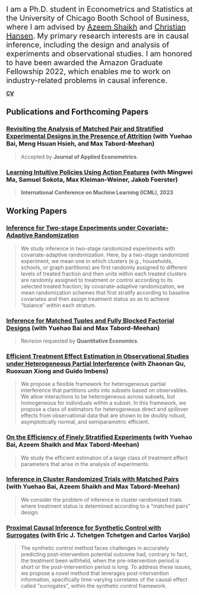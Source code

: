 <span style="font-size:20px;">I am a Ph.D. student in Econometrics and Statistics at the University of Chicago Booth School of Business, where I am advised by [Azeem Shaikh](https://home.uchicago.edu/~amshaikh/) and [Christian Hansen](https://voices.uchicago.edu/christianhansen/). My primary research interests are in causal inference, including the design and analysis of experiments and observational studies. I am honored to have been awarded the Amazon Graduate Fellowship 2022, which enables me to work on industry-related problems in causal inference.</span>

[**CV**](https://ljz0.github.io/CV.pdf)

## Publications and Forthcoming Papers

### [Revisiting the Analysis of Matched Pair and Stratified Experimental Designs in the Presence of Attrition](https://arxiv.org/pdf/2209.11840.pdf) (with Yuehao Bai, Meng Hsuan Hsieh, and Max Tabord-Meehan)

> Accepted by **Jour­nal of Applied Econo­met­rics**.

### [Learning Intuitive Policies Using Action Features](https://arxiv.org/pdf/2201.12658.pdf) (with Mingwei Ma, Samuel Sokota, Max Kleiman-Weiner, Jakob Foerster)

> **International Conference on Machine Learning (ICML), 2023**

## Working Papers

### [Inference for Two-stage Experiments under Covariate-Adaptive Randomization](https://arxiv.org/pdf/2301.09016.pdf)

> We study inference in two-stage randomized experiments with covariate-adaptive randomization. Here, by a two-stage randomized experiment, we mean one in which clusters (e.g., households, schools, or graph partitions) are first randomly assigned to different levels of treated fraction and then units within each treated clusters are randomly assigned to treatment or control according to its selected treated fraction; by covariate-adaptive randomization, we mean randomization schemes that first stratify according to baseline covariates and then assign treatment status so as to achieve “balance” within each stratum.


### [Inference for Matched Tuples and Fully Blocked Factorial Designs](https://arxiv.org/pdf/2206.04157.pdf) (with Yuehao Bai and Max Tabord-Meehan)

> Revi­sion requested by **Quan­ti­ta­tive Eco­nom­ics**.

### [Efficient Treatment Effect Estimation in Observational Studies under Heterogeneous Partial Interference](https://arxiv.org/pdf/2107.12420.pdf) (with Zhaonan Qu, Ruoxuan Xiong and Guido Imbens)

> We propose a flexible framework for heterogeneous partial interference that partitions units into subsets based on observables. We allow interactions to be heterogeneous across subsets, but homogeneous for individuals within a subset. In this framework, we propose a class of estimators for heterogeneous direct and spillover effects from observational data that are shown to be doubly robust, asymptotically normal, and semiparametric efficient.

### [On the Effi­ciency of Finely Strat­i­fied Exper­i­ments](https://arxiv.org/pdf/2307.15181.pdf) (with Yuehao Bai, Azeem Shaikh and Max Tabord-Meehan)

> We study the efficient estimation of a large class of treatment effect parameters that arise in the analysis of experiments.

### [Inference in Cluster Randomized Trials with Matched Pairs](https://arxiv.org/pdf/2211.14903v1.pdf) (with Yuehao Bai, Azeem Shaikh and Max Tabord-Meehan)

> We consider the problem of inference in cluster randomized trials where treatment status is determined according to a “matched pairs” design.

### [Proximal Causal Inference for Synthetic Control with Surrogates](https://arxiv.org/pdf/2308.09527.pdf) (with Eric J. Tchetgen Tchetgen and Carlos Varjão)

> The synthetic control method faces challenges in accurately predicting post-intervention potential outcome had, contrary to fact, the treatment been withheld, when the pre-intervention period is short or the post-intervention period is long. To address these issues, we propose a novel method that leverages post-intervention information, specifically time-varying correlates of the causal effect called "surrogates", within the synthetic control framework.



